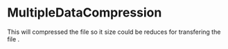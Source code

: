 # MultipleDataCompression
This will compressed the file so it size could be reduces for transfering the  file .
